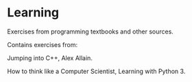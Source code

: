 # Learning
Exercises from programming textbooks and other sources.

Contains exercises from:

Jumping into C++, Alex Allain.

How to think like a Computer Scientist, Learning with Python 3.
